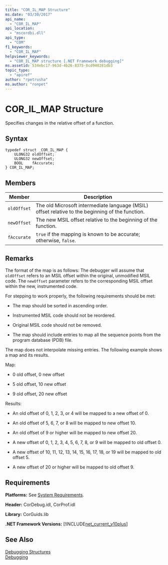 ```yaml
---
title: "COR_IL_MAP Structure"
ms.date: "03/30/2017"
api_name: 
  - "COR_IL_MAP"
api_location: 
  - "mscordbi.dll"
api_type: 
  - "COM"
f1_keywords: 
  - "COR_IL_MAP"
helpviewer_keywords: 
  - "COR_IL_MAP structure [.NET Framework debugging]"
ms.assetid: 534ebc17-963d-4b26-8375-8cd940281db3
topic_type: 
  - "apiref"
author: "rpetrusha"
ms.author: "ronpet"
---
```

# COR_IL_MAP Structure
Specifies changes in the relative offset of a function.  

## Syntax  

```  
typedef struct _COR_IL_MAP {  
    ULONG32 oldOffset;   
    ULONG32 newOffset;   
    BOOL    fAccurate;  
} COR_IL_MAP;  
```  

## Members  


|Member|Description|  
|------------|-----------------|  
|`oldOffset`|The old Microsoft intermediate language (MSIL) offset relative to the beginning of the function.|  
|`newOffset`|The new MSIL offset relative to the beginning of the function.|  
|`fAccurate`|`true` if the mapping is known to be accurate; otherwise, `false`.|  

## Remarks  
 The format of the map is as follows: The debugger will assume that `oldOffset` refers to an MSIL offset within the original, unmodified MSIL code. The `newOffset` parameter refers to the corresponding MSIL offset within the new, instrumented code.  

 For stepping to work properly, the following requirements should be met:  

- The map should be sorted in ascending order.  

- Instrumented MSIL code should not be reordered.  

- Original MSIL code should not be removed.  

- The map should include entries to map all the sequence points from the program database (PDB) file.  

 The map does not interpolate missing entries. The following example shows a map and its results.  

 Map:  

- 0 old offset, 0 new offset  

- 5 old offset, 10 new offset  

- 9 old offset, 20 new offset  

 Results:  

- An old offset of 0, 1, 2, 3, or 4 will be mapped to a new offset of 0.  

- An old offset of 5, 6, 7, or 8 will be mapped to new offset 10.  

- An old offset of 9 or higher will be mapped to new offset 20.  

- A new offset of 0, 1, 2, 3, 4, 5, 6, 7, 8, or 9 will be mapped to old offset 0.  

- A new offset of 10, 11, 12, 13, 14, 15, 16, 17, 18, or 19 will be mapped to old offset 5.  

- A new offset of 20 or higher will be mapped to old offset 9.  

## Requirements  
 **Platforms:** See [System Requirements](../../../../docs/framework/get-started/system-requirements.md).  

 **Header:** CorDebug.idl, CorProf.idl  

 **Library:** CorGuids.lib  

 **.NET Framework Versions:** [!INCLUDE[net_current_v10plus](../../../../includes/net-current-v10plus-md.md)]  

## See Also  
 [Debugging Structures](../../../../docs/framework/unmanaged-api/debugging/debugging-structures.md)  
 [Debugging](../../../../docs/framework/unmanaged-api/debugging/index.md)
